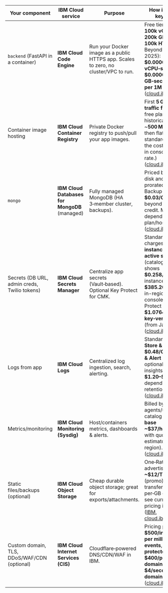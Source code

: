 | Your component                               | IBM Cloud service                             | Purpose                                                                             | How it’s billed / key prices                                                                                                                                                                                                                                          |
| -------------------------------------------- | --------------------------------------------- | ----------------------------------------------------------------------------------- | --------------------------------------------------------------------------------------------------------------------------------------------------------------------------------------------------------------------------------------------------------------------- |
| `backend` (FastAPI in a container)           | **IBM Cloud Code Engine**                     | Run your Docker image as a public HTTPS app. Scales to zero, no cluster/VPC to run. | Free tier monthly: **100k vCPU‑sec**, **200k GB‑sec**, **100k HTTP req**. Beyond that (as of 2025): **\$0.00003431 per vCPU‑sec**, **\$0.00000356 per GB‑sec**, **\$0.538 per 1M HTTP req**. ([cloud.ibm.com][1])                                                     |
| Container image hosting                      | **IBM Cloud Container Registry**              | Private Docker registry to push/pull your app images.                               | First **5 GB pull traffic free/month**; free plan historically includes \~**500 MB** storage, then flat per‑GB on standard plan. (Use the cost estimator in console for exact rate.) ([cloud.ibm.com][2])                                                             |
| `mongo`                                      | **IBM Cloud Databases for MongoDB** (managed) | Fully managed MongoDB (HA 3‑member cluster, backups).                               | Priced by RAM, disk and backup, prorated hourly. Backup overage **\$0.03/GB‑month** beyond included credit. Min sizes depend on plan/hosting model. ([cloud.ibm.com][3])                                                                                              |
| Secrets (DB URL, admin creds, Twilio tokens) | **IBM Cloud Secrets Manager**                 | Centralize app secrets (Vault‑based). Optional Key Protect for CMK.                 | Standard plan charges **per instance and per active secret** (catalog currently shows **\$0.258/secret**; instance around **\$385.20**—verify in-region in console). Key Protect keys are **\$1.0764 per key‑version/month** (from Jan 1, 2025). ([cloud.ibm.com][4]) |
| Logs from app                                | **IBM Cloud Logs**                            | Centralized log ingestion, search, alerting.                                        | Standard plan: **Store & Search \$0.48/GB**, **Analyze & Alert \$0.75/GB**, optional “Priority insights” tiers from **\$1.20–\$3.25/GB** depending on retention. ([cloud.ibm.com][5])                                                                                 |
| Metrics/monitoring                           | **IBM Cloud Monitoring (Sysdig)**             | Host/containers metrics, dashboards & alerts.                                       | Billed by connected agents/usage; catalog shows a **base \~\$37/host/month** with quotas (use estimator for your region). ([cloud.ibm.com][6])                                                                                                                        |
| Static files/backups (optional)              | **IBM Cloud Object Storage**                  | Cheap durable object storage; great for exports/attachments.                        | One‑Rate promo advertises **\~\$12/TB‑month** (promo), otherwise transfers have per‑GB charges; see current region pricing in console. ([IBM][7], [cloud.ibm.com][8])                                                                                                 |
| Custom domain, TLS, DDoS/WAF/CDN (optional)  | **IBM Cloud Internet Services (CIS)**         | Cloudflare‑powered DNS/CDN/WAF in IBM.                                              | Pricing page lists: **\$500/instance**, **\$2 per million request events**, **\$600/TB protected traffic**, **\$400/primary domain**, **\$4/secondary domain**. ([cloud.ibm.com][9])                                                                                  |

[1]: https://cloud.ibm.com/codeengine/landing?utm_source=chatgpt.com "Code Engine - Containers"
[2]: https://cloud.ibm.com/docs/Registry?topic=Registry-registry_overview&utm_source=chatgpt.com "About Container Registry"
[3]: https://cloud.ibm.com/docs/databases-for-mongodb?topic=databases-for-mongodb-pricing "IBM Cloud Docs"
[4]: https://cloud.ibm.com/docs/secrets-manager?topic=secrets-manager-pricing&utm_source=chatgpt.com "Pricing for Secrets Manager on IBM Cloud"
[5]: https://cloud.ibm.com/docs/cloud-logs?topic=cloud-logs-service_plans&utm_source=chatgpt.com "Service plans and pricing"
[6]: https://cloud.ibm.com/docs/monitoring?topic=monitoring-pricing_plans&utm_source=chatgpt.com "Monitoring pricing"
[7]: https://www.ibm.com/new/announcements/get-predictable-low-cost-cloud-object-storage-for-active-workloads-with-the-one-rate-plan?utm_source=chatgpt.com "Get predictable, low-cost Cloud Object Storage for active ..."
[8]: https://cloud.ibm.com/docs/overview?topic=overview-price-adjustments&utm_source=chatgpt.com "January 2025 price changes"
[9]: https://cloud.ibm.com/catalog/services/internet-services?utm_source=chatgpt.com "Internet Services"
